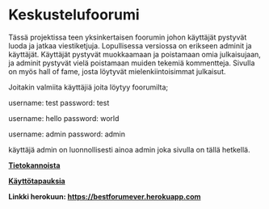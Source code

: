 # Keskustelufoorumi

Tässä projektissa teen yksinkertaisen foorumin johon käyttäjät pystyvät luoda ja jatkaa viestiketjuja.
Lopullisessa versiossa on erikseen adminit ja käyttäjät. Käyttäjät pystyvät muokkaamaan ja poistamaan omia julkaisujaan, ja adminit pystyvät vielä poistamaan muiden tekemiä kommentteja. Sivulla on myös hall of fame, josta löytyvät mielenkiintoisimmat julkaisut.

Joitakin valmiita käyttäjiä joita löytyy foorumilta;

username: test 
password: test

username: hello
password: world

username: admin
password: admin

käyttäjä admin on luonnollisesti ainoa admin joka sivulla on tällä hetkellä.

**[Tietokannoista](https://github.com/TerriFin/Keskustelufoorumi/blob/master/documentation/Tietokannoista.md)**

**[Käyttötapauksia](https://github.com/TerriFin/Keskustelufoorumi/blob/master/documentation/kayttotapaukset.md)**

**Linkki herokuun: https://bestforumever.herokuapp.com**
